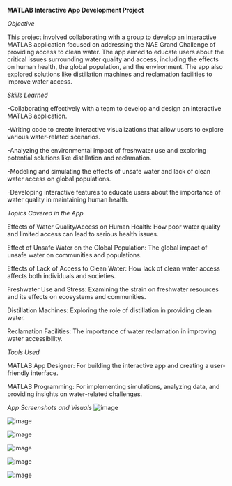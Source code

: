 **MATLAB Interactive App Development Project**

*Objective*

This project involved collaborating with a group to develop an interactive MATLAB application focused on addressing the NAE Grand Challenge of providing access to clean water. The app aimed to educate users about the critical issues surrounding water quality and access, including the effects on human health, the global population, and the environment. The app also explored solutions like distillation machines and reclamation facilities to improve water access.

*Skills Learned*

-Collaborating effectively with a team to develop and design an interactive MATLAB application.

-Writing code to create interactive visualizations that allow users to explore various water-related scenarios.

-Analyzing the environmental impact of freshwater use and exploring potential solutions like distillation and reclamation.

-Modeling and simulating the effects of unsafe water and lack of clean water access on global populations.

-Developing interactive features to educate users about the importance of water quality in maintaining human health.

*Topics Covered in the App*

Effects of Water Quality/Access on Human Health: How poor water quality and limited access can lead to serious health issues.

Effect of Unsafe Water on the Global Population: The global impact of unsafe water on communities and populations.

Effects of Lack of Access to Clean Water: How lack of clean water access affects both individuals and societies.

Freshwater Use and Stress: Examining the strain on freshwater resources and its effects on ecosystems and communities.

Distillation Machines: Exploring the role of distillation in providing clean water.

Reclamation Facilities: The importance of water reclamation in improving water accessibility.

*Tools Used*

MATLAB App Designer: For building the interactive app and creating a user-friendly interface.

MATLAB Programming: For implementing simulations, analyzing data, and providing insights on water-related challenges.

*App Screenshots and Visuals*
![image](https://github.com/user-attachments/assets/f85cb6f2-3e4b-4dd3-a823-f8d41d271b8e)

![image](https://github.com/user-attachments/assets/db25c4ab-4ab7-453d-aa2b-d85fba5ca1d1)

![image](https://github.com/user-attachments/assets/0e451ede-be5d-472a-9343-ba6376f813ad)

![image](https://github.com/user-attachments/assets/e07a6197-a5f7-4ea1-af17-6defec329822)

![image](https://github.com/user-attachments/assets/56504268-4488-4659-8f2a-0b72397ea7d9)

![image](https://github.com/user-attachments/assets/1f4b796c-0a69-4ccb-9a16-02e307e9486c)






